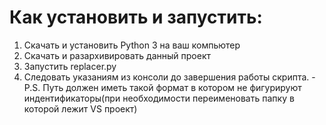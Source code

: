 # Как установить и запустить:

1.	Скачать и установить Python 3 на ваш компьютер
2.	Скачать и разархивировать данный проект
3.	Запустить replacer.py
4.  Следовать указаниям из консоли до завершения работы скрипта.
-P.S. Путь должен иметь такой формат в котором не фигурируют индентификаторы(при необходимости переименовать папку в которой лежит VS проект)
